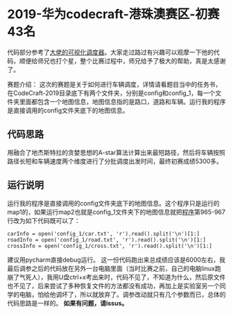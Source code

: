 # 2019-华为codecraft-港珠澳赛区-初赛43名
代码部分参考了[大佬的可视化调度器](https://github.com/AkatsukiCC/huawei2019-with-visualization)。大家走过路过有兴趣可以观摩一下他的代码，顺便给师兄也打个星，整个比赛过程中，师兄给予了极大的帮助，真是太感谢了。  
  
  
赛题介绍：
这次的赛题是关于如何进行车辆调度，详情请看题目当中的任务书，在CodeCraft-2019目录底下有两个文件夹，分别是config和config_1，每一个文件夹里面都包含一个地图信息，地图信息指的是路口，道路和车辆。运行我的程序是直接调用的config文件夹底下的地图信息。  

## 代码思路  
用融合了地杰斯特拉的贪婪思想的A-star算法计算出来最短路径，然后将车辆按照路径长短和车辆速度两个维度进行了分批调度出发时间，最终初赛成绩5300多。
 
## 运行说明  
运行我的程序是直接调用的config文件夹底下的地图信息。这个程序只是运行的map1的，如果运行map2也就是config_1文件夹下的地图信息就把[程序]()第965-967行改为如下代码既可以了：
```
carInfo = open('config_1/car.txt', 'r').read().split('\n')[1:]
roadInfo = open('config_1/road.txt', 'r').read().split('\n')[1:]
crossInfo = open('config_1/cross.txt', 'r').read().split('\n')[1:]
```
建议用pycharm直接debug运行。
这一份代码跑出来总成绩应该是6000左右，我最后调参之后的代码放在另外一台电脑里面（当时比赛之前，自己的电脑linux跑崩了气死人），我用U盘ctrl+x考出来时，代码不见了，不知道为什么，然后原文件也不见了，后来尝试了多种恢复文件的方法都没有成功，再加上是实验室另一个同学的电脑，怕给他调坏了，所以就放弃了。调参改动就只有几个参数而已，总体的代码思路是一样的。
**如果有问题，请issus。**
